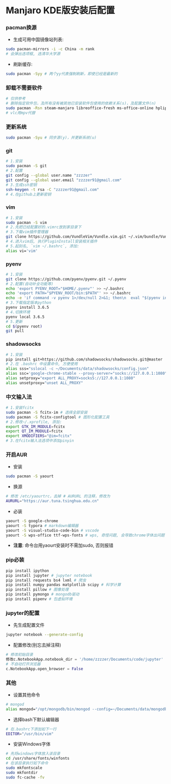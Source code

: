 # Manjaro KDE版安装后配置

### pacman换源

- 生成可用中国镜像站列表:

```bash
sudo pacman-mirrors -i -c China -m rank
# 会弹出选项框, 选清华大学源
```

- 刷新缓存:

```bash
sudo pacman -Syy # 两个yy代表强制刷新，即使已经是最新的
```

### 卸载不需要软件

```bash
# 仅供参考
# 删除指定软件包，及所有没有被其他已安装软件包使用的依赖关系(s)，及配置文件(n)
sudo pacman -Rsn steam-manjaro libreoffice-fresh ms-office-online hplip firefox manjaro-settings-manager-knotifier octopi-notifier-frameworks manjaro-hello manjaro-documentation-en konversation thunderbird kget cantata vlc bluedevil pulseaudio-bluetooth kwalletmanager kwallet-pam user-manager subversion ruby
# vlc用mpv代替
```

### 更新系统

```bash
sudo pacman -Syu # 同步源(y)，并更新系统(u)
```

### git

```bash
# 1.安装
sudo pacman -S git
# 2.配置
git config --global user.name "zzzzer"
git config --global user.email "zzzzer91@gmail.com"
# 3.生成ssh密钥
ssh-keygen -t rsa -C "zzzzer91@gmail.com"
# 4.在github上更新密钥
```

### vim

```bash
# 1.安装
sudo pacman -S vim 
# 2.先把已经配置好的.vimrc放到家目录下
# 3.下载vim插件管理器
git clone https://github.com/VundleVim/Vundle.vim.git ~/.vim/bundle/Vundle.vim
# 4.进入vim后, 执行PluginInstall安装相关插件
# 5.起别名, `vim ~/.bashrc`, 添加:
alias vi='vim' 
```

### pyenv

``` bash
# 1.安装
git clone https://github.com/pyenv/pyenv.git ~/.pyenv
# 2.配置(自动补全功能等)
echo 'export PYENV_ROOT="$HOME/.pyenv"' >> ~/.bashrc
echo 'export PATH="$PYENV_ROOT/bin:$PATH"' >> ~/.bashrc
echo -e 'if command -v pyenv 1>/dev/null 2>&1; then\n  eval "$(pyenv init -)"\nfi' >> ~/.bashrc
# 3.下载指定版本python
pyenv install 3.6.5
# 4.切换环境
pyenv local 3.6.5
# 5.更新
cd $(pyenv root)
git pull
```

### shadowsocks

```bash
# 1.安装
pip install git+https://github.com/shadowsocks/shadowsocks.git@master
# 2.在 .bashrc 中设置命令, 方便使用
alias sss="sslocal -c ~/Documents/data/shadowsocks/config.json"
alias ssc='google-chrome-stable --proxy-server="socks://127.0.0.1:1080"'
alias setproxy="export ALL_PROXY=socks5://127.0.0.1:1080"
alias unsetproxy="unset ALL_PROXY"
```

### 中文输入法

```bash
# 1.安装fcitx
sudo pacman -S fcitx-im # 选择全部安装
sudo pacman -S fcitx-configtool # 图形化配置工具
# 2.修改~/.xprofile, 添加:
export GTK_IM_MODULE=fcitx
export QT_IM_MODULE=fcitx
export XMODIFIERS="@im=fcitx"
# 3.在fcitx输入法选项中添加pinyin
```

### 开启AUR

- 安装

```bash
sudo pacman -S yaourt
```

- 换源

```bash
# 修改 /etc/yaourtrc，去掉 # AURURL 的注释，修改为
AURURL="https://aur.tuna.tsinghua.edu.cn"
```

- 必装

```bash
yaourt -S google-chrome
yaourt -S typora # markdown编辑器
yaourt -S visual-studio-code-bin # vscode
yaourt -S wps-office ttf-wps-fonts # wps, 奇怪问题, 会导致chrome字体出问题
```

- **注意**: 命令台用yaourt安装时不需加sudo, 否则报错

### pip必装

```bash
pip install ipython
pip install jupyter # jupyter notebook
pip install requests bs4 lxml # 爬虫
pip install numpy pandas matplotlib scipy # 科学计算
pip install pillow # 图像处理
pip install pymongo # mongodb驱动
pip install pipenv # 包虚拟环境
```

### jupyter的配置

- 先生成配置文件
```bash
jupyter notebook --generate-config
```
- 配置修改(别忘去掉注释)
```python
# 修改初始目录
修改c.NotebookApp.notebook_dir = '/home/zzzzer/Documents/code/jupyter'
# 不自动打开浏览器
c.NotebookApp.open_browser = False
```

### 其他

- 设置其他命令

```bash
# mongod
alias mongod="/opt/mongodb/bin/mongod --config=~/Documents/data/mongodb/mongodb.conf"
```

- 选择bash下默认编辑器

```bash
# 在.bashrc下添加如下一行
EDITOR="/usr/bin/vim"
```

- 安装Windows字体

```bash
# 先将windows字体放入该目录
cd /usr/share/fonts/winfonts
# 在该目录执行如下命令
sudo mkfontscale
sudo mkfontdir
sudo fc-cache -fv
```

